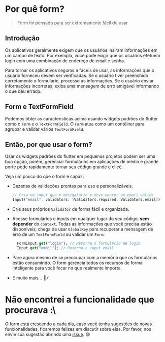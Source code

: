 # Por quê form?

> Form foi pensado para ser extremamente fácil de usar.

## Introdução

Os aplicativos geralmente exigem que os usuários insiram informações em um campo de texto. Por exemplo, você pode exigir que os usuários efetuem login com uma combinação de endereço de email e senha.

Para tornar os aplicativos seguros e fáceis de usar, as informações que o usuário forneceu devem ser verificadas. Se o usuário tiver preenchido corretamente o formulário, processe as informações. Se o usuário enviar informações incorretas, exiba uma mensagem de erro amigável informando o que deu errado.

## Form e TextFormField

Podemos obter as caracteristicas acima usando widgets padrões do flutter como o `Form` e o `TextFormField`. O `Form` atua como um contêiner para agrupar e validar vários `TextFormField`.

## Então, por que usar o form?

Usar os widgets padrões do flutter em pequenos projetos podem ser uma boa opção, porém, gerenciar formulários em aplicações de médio e grande porte pode rapidamente tornar seu código grande e clicê.

Veja um pouco do que o form é capaz:

* Dezenas de validações prontas para uso e personalizáveis.

  ```dart
  // Cria um input que é obrigatório e deve conter um email válido 
  Input("email", validators: [Validators.required, Validators.email]);
  ```

* Crie seus próprios `Validator` de forma fácil e organizada.

* Acesse formulários e inputs em qualquer lugar do seu código, **sem depender** do `context`. Todas as informações que você precisa estão disponíveis; chega de usar `GlobalKey` para recuperar a mensagem de erro de um `TextFormField` ou validar um `Form`.

  ```dart
    FormInput.get("login"); // Retorna o formulário de login
    Input.get("email"); // Retorna o input email
  ```

* Pare agora mesmo de se preocupar com a memória que os formulários estão consumindo. O form gerencia todos os recursos de forma inteligente para você focar no que realmente importa.

* E muito mais... :rocket::zap:

# Não encontrei a funcionalidade que procurava :\

O form está crescendo a cada dia, caso você tenha sugestões de novas funcionalidades, ficaremos felizes em discutir sobre elas. Por favor, nos envie sua sugestão abrindo uma [issue](https://github.com/edsonbonfim/form/issues). :smile:
